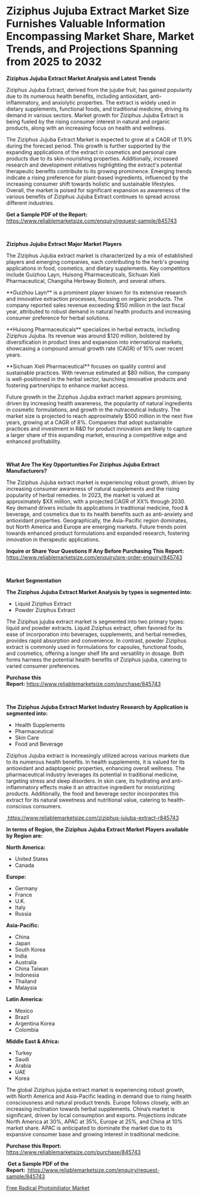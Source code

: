 <p><h1>Ziziphus Jujuba Extract Market Size Furnishes Valuable Information Encompassing Market Share, Market Trends, and Projections Spanning from 2025 to 2032</h1></p><p><strong>Ziziphus Jujuba Extract Market Analysis and Latest Trends</strong></p>
<p><p>Ziziphus Jujuba Extract, derived from the jujube fruit, has gained popularity due to its numerous health benefits, including antioxidant, anti-inflammatory, and anxiolytic properties. The extract is widely used in dietary supplements, functional foods, and traditional medicine, driving its demand in various sectors. Market growth for Ziziphus Jujuba Extract is being fueled by the rising consumer interest in natural and organic products, along with an increasing focus on health and wellness.</p><p>The Ziziphus Jujuba Extract Market is expected to grow at a CAGR of 11.9% during the forecast period. This growth is further supported by the expanding applications of the extract in cosmetics and personal care products due to its skin-nourishing properties. Additionally, increased research and development initiatives highlighting the extract's potential therapeutic benefits contribute to its growing prominence. Emerging trends indicate a rising preference for plant-based ingredients, influenced by the increasing consumer shift towards holistic and sustainable lifestyles. Overall, the market is poised for significant expansion as awareness of the various benefits of Ziziphus Jujuba Extract continues to spread across different industries.</p></p>
<p><strong>Get a Sample PDF of the Report:&nbsp;</strong> <a href="https://www.reliablemarketsize.com/enquiry/request-sample/845743?utm_campaign=3553&utm_medium=2&utm_source=Github&utm_content=ia&utm_term=01042025&utm_id=ziziphus-jujuba-extract">https://www.reliablemarketsize.com/enquiry/request-sample/845743</a></p>
<p>&nbsp;</p>
<p><strong>Ziziphus Jujuba Extract Major Market Players</strong></p>
<p><p>The Ziziphus Jujuba extract market is characterized by a mix of established players and emerging companies, each contributing to the herb's growing applications in food, cosmetics, and dietary supplements. Key competitors include Guizhou Layn, Huisong Pharmaceuticals, Sichuan Xieli Pharmaceutical, Changsha Herbway Biotech, and several others.</p><p>**Guizhou Layn** is a prominent player known for its extensive research and innovative extraction processes, focusing on organic products. The company reported sales revenue exceeding $150 million in the last fiscal year, attributed to robust demand in natural health products and increasing consumer preference for herbal solutions.</p><p>**Huisong Pharmaceuticals** specializes in herbal extracts, including Ziziphus Jujuba. Its revenue was around $120 million, bolstered by diversification in product lines and expansion into international markets, showcasing a compound annual growth rate (CAGR) of 10% over recent years.</p><p>**Sichuan Xieli Pharmaceutical** focuses on quality control and sustainable practices. With revenue estimated at $80 million, the company is well-positioned in the herbal sector, launching innovative products and fostering partnerships to enhance market access.</p><p>Future growth in the Ziziphus Jujuba extract market appears promising, driven by increasing health awareness, the popularity of natural ingredients in cosmetic formulations, and growth in the nutraceutical industry. The market size is projected to reach approximately $500 million in the next five years, growing at a CAGR of 8%. Companies that adopt sustainable practices and investment in R&D for product innovation are likely to capture a larger share of this expanding market, ensuring a competitive edge and enhanced profitability.</p></p>
<p>&nbsp;</p>
<p><strong>What Are The Key Opportunities For Ziziphus Jujuba Extract Manufacturers?</strong></p>
<p><p>The Ziziphus Jujuba extract market is experiencing robust growth, driven by increasing consumer awareness of natural supplements and the rising popularity of herbal remedies. In 2023, the market is valued at approximately $XX million, with a projected CAGR of XX% through 2030. Key demand drivers include its applications in traditional medicine, food & beverage, and cosmetics due to its health benefits such as anti-anxiety and antioxidant properties. Geographically, the Asia-Pacific region dominates, but North America and Europe are emerging markets. Future trends point towards enhanced product formulations and expanded research, fostering innovation in therapeutic applications.</p></p>
<p><strong>Inquire or Share Your Questions If Any Before Purchasing This Report:</strong> <a href="https://www.reliablemarketsize.com/enquiry/pre-order-enquiry/845743?utm_campaign=3553&utm_medium=2&utm_source=Github&utm_content=ia&utm_term=01042025&utm_id=ziziphus-jujuba-extract">https://www.reliablemarketsize.com/enquiry/pre-order-enquiry/845743</a></p>
<p>&nbsp;</p>
<p><strong>Market Segmentation</strong></p>
<p><strong>The Ziziphus Jujuba Extract Market Analysis by types is segmented into:</strong></p>
<p><ul><li>Liquid Ziziphus Extract</li><li>Powder Ziziphus Extract</li></ul></p>
<p><p>The Ziziphus jujuba extract market is segmented into two primary types: liquid and powder extracts. Liquid Ziziphus extract, often favored for its ease of incorporation into beverages, supplements, and herbal remedies, provides rapid absorption and convenience. In contrast, powder Ziziphus extract is commonly used in formulations for capsules, functional foods, and cosmetics, offering a longer shelf life and versatility in dosage. Both forms harness the potential health benefits of Ziziphus jujuba, catering to varied consumer preferences.</p></p>
<p><strong>Purchase this Report:&nbsp;</strong><a href="https://www.reliablemarketsize.com/purchase/845743?utm_campaign=3553&utm_medium=2&utm_source=Github&utm_content=ia&utm_term=01042025&utm_id=ziziphus-jujuba-extract">https://www.reliablemarketsize.com/purchase/845743</a></p>
<p>&nbsp;</p>
<p><strong>The Ziziphus Jujuba Extract Market Industry Research by Application is segmented into:</strong></p>
<p><ul><li>Health Supplements</li><li>Pharmaceutical</li><li>Skin Care</li><li>Food and Beverage</li></ul></p>
<p><p>Ziziphus Jujuba extract is increasingly utilized across various markets due to its numerous health benefits. In health supplements, it is valued for its antioxidant and adaptogenic properties, enhancing overall wellness. The pharmaceutical industry leverages its potential in traditional medicine, targeting stress and sleep disorders. In skin care, its hydrating and anti-inflammatory effects make it an attractive ingredient for moisturizing products. Additionally, the food and beverage sector incorporates this extract for its natural sweetness and nutritional value, catering to health-conscious consumers.</p></p>
<p><a href="https://www.reliablemarketsize.com/ziziphus-jujuba-extract-r845743?utm_campaign=3553&utm_medium=2&utm_source=Github&utm_content=ia&utm_term=01042025&utm_id=ziziphus-jujuba-extract">&nbsp;https://www.reliablemarketsize.com/ziziphus-jujuba-extract-r845743</a></p>
<p><strong>In terms of Region, the Ziziphus Jujuba Extract Market Players available by Region are:</strong></p>
<p>
    <p> <strong> North America: </strong>
        <ul>
            <li>United States</li>
            <li>Canada</li>
        </ul>
        </p> 
    <p> <strong> Europe: </strong>
        <ul>
            <li>Germany</li>
            <li>France</li>
            <li>U.K.</li>
            <li>Italy</li>
            <li>Russia</li>
        </ul>
        </p> 
    <p> <strong> Asia-Pacific: </strong>
        <ul>
            <li>China</li>
            <li>Japan</li>
            <li>South Korea</li>
            <li>India</li>
            <li>Australia</li>
            <li>China Taiwan</li>
            <li>Indonesia</li>
            <li>Thailand</li>
            <li>Malaysia</li>
        </ul>
        </p> 
    <p> <strong> Latin America: </strong>
        <ul>
            <li>Mexico</li>
            <li>Brazil</li>
            <li>Argentina Korea</li>
            <li>Colombia</li>
        </ul>
        </p> 
    <p> <strong> Middle East & Africa: </strong>
        <ul>
            <li>Turkey</li>
            <li>Saudi</li>
            <li>Arabia</li>
            <li>UAE</li>
            <li>Korea</li>
        </ul>
    </p>
    </p>
<p><p>The global Ziziphus jujuba extract market is experiencing robust growth, with North America and Asia-Pacific leading in demand due to rising health consciousness and natural product trends. Europe follows closely, with an increasing inclination towards herbal supplements. China’s market is significant, driven by local consumption and exports. Projections indicate North America at 30%, APAC at 35%, Europe at 25%, and China at 10% market share. APAC is anticipated to dominate the market due to its expansive consumer base and growing interest in traditional medicine.</p></p>
<p><strong>Purchase this Report: </strong><a href="https://www.reliablemarketsize.com/purchase/845743?utm_campaign=3553&utm_medium=2&utm_source=Github&utm_content=ia&utm_term=01042025&utm_id=ziziphus-jujuba-extract">https://www.reliablemarketsize.com/purchase/845743</a></p>
<p>&nbsp;<strong>Get a Sample PDF of the Report:&nbsp;&nbsp;</strong><a href="https://www.reliablemarketsize.com/enquiry/request-sample/845743?utm_campaign=3553&utm_medium=2&utm_source=Github&utm_content=ia&utm_term=01042025&utm_id=ziziphus-jujuba-extract">https://www.reliablemarketsize.com/enquiry/request-sample/845743</a></p>
<p><strong></strong></p>
<p><p><a href="https://github.com/storcweithzg/Market-Research-Report-List-1/blob/main/free-radical-photoinitiator-market.md?utm_campaign=3553&utm_medium=2&utm_source=Github&utm_content=ia&utm_term=01042025&utm_id=ziziphus-jujuba-extract">Free Radical Photoinitiator Market</a></p></p>